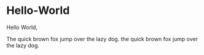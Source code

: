# Hello-World
Hello World,

The quick brown fox jump over the lazy dog.
the quick brown fox jump over the lazy dog.
